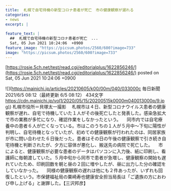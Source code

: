```yaml
---
title:  札幌で自宅待機の新型コロナ患者が死亡　市の健康観察が遅れる  
categories:
- news
excerpt: |
  
feature_text: |
  ##  札幌で自宅待機の新型コロナ患者が死亡　...
  Sat, 05 Jun 2021 10:24:06  +0900
feature_image: "https://picsum.photos/2560/600?image=733"
image: "https://picsum.photos/2560/600?image=733"
---
```


[https://rosie.5ch.net/test/read.cgi/editorialplus/1622856246/](https://rosie.5ch.net/test/read.cgi/editorialplus/1622856246/)
posted on Sat, 05 Jun 2021 10:24:06  +0900

<!--more-->

![](https://mainichi.jp/articles/20210605/k00/00m/040/033000c 毎日新聞 2021/6/5 08:12（最終更新 6/5 08:12） 434文字 [https://cdn.mainichi.jp/vol1/2020/05/15/20200515k0000m040013000p/9.jpg)](https://cdn.mainichi.jp/vol1/2020/05/15/20200515k0000m040013000p/9.jpg)) 札幌市役所＝貝塚太一撮影 　札幌市は４日、新型コロナウイルス患者の健康観察が遅れ、自宅で待機していた１人がその後死亡したと発表した。感染急拡大で市の業務が多忙になり、確認作業をしなかったという。 　同市内では自宅療養中の患者６人が亡くなっている。市はこのうちの１人が５月中〜下旬に陽性が判明し、自宅待機となっていたが、初めての健康観察が行われたのは、同居家族が市に問い合わせた６日後だった。患者はその日の午後の健康観察で引き続き自宅待機と判断されたが、夕方に容体が悪化し、搬送先の病院で死亡した。 　市によると、健康観察が必要な患者のデータはパソコンに入力後、紙に印刷し、看護師に毎朝渡していた。５月中旬から同市で患者が急増し、健康観察の開始も遅れていたため、印刷回数を朝と昼の２回に増やしたが、昼に出力した分の確認をしていなかった。 　同様の健康観察の遅れは他にも２件あったが、いずれも回復したという。市保健福祉局の粟崎寿也健康安全担当局長は「ご遺族の方におわび申し上げる」と謝罪した。【三沢邦彦】
